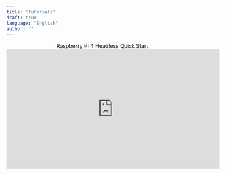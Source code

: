 ```yaml
---
title: "Tutorials"
draft: true
language: "English"
author: ""
---
```



[comment]: <> (Place some awesome Tutorials and How to's)
[comment]: <> (Check Order)


<center>Raspberry Pi 4 Headless Quick Start</center>
<center><iframe width="560" height="315" src="https://www.youtube.com/embed/wQxRMKd2K6o" title="YouTube video player" frameborder="0" allow="accelerometer; autoplay; clipboard-write; encrypted-media; gyroscope; picture-in-picture; web-share" allowfullscreen></iframe></center>